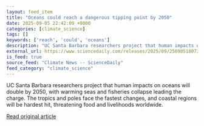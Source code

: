 ```yaml
---
layout: feed_item
title: "Oceans could reach a dangerous tipping point by 2050"
date: 2025-09-05 22:42:09 +0000
categories: [climate_science]
tags: []
keywords: ['reach', 'could', 'oceans']
description: "UC Santa Barbara researchers project that human impacts on oceans will double by 2050, with warming seas and fisheries collapse leading the charge"
external_url: https://www.sciencedaily.com/releases/2025/09/250905180728.htm
is_feed: true
source_feed: "Climate News -- ScienceDaily"
feed_category: "climate_science"
---
```


UC Santa Barbara researchers project that human impacts on oceans will double by 2050, with warming seas and fisheries collapse leading the charge. The tropics and poles face the fastest changes, and coastal regions will be hardest hit, threatening food and livelihoods worldwide.

[Read original article](https://www.sciencedaily.com/releases/2025/09/250905180728.htm)
